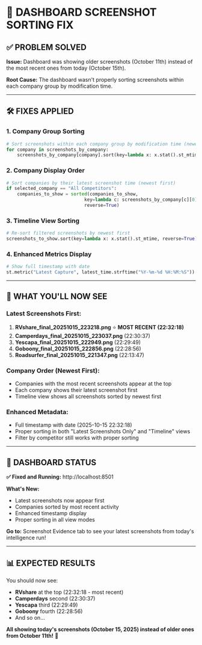 # 🔧 DASHBOARD SCREENSHOT SORTING FIX

## ✅ **PROBLEM SOLVED**

**Issue:** Dashboard was showing older screenshots (October 11th) instead of the most recent ones from today (October 15th).

**Root Cause:** The dashboard wasn't properly sorting screenshots within each company group by modification time.

---

## 🛠️ **FIXES APPLIED**

### **1. Company Group Sorting** 
```python
# Sort screenshots within each company group by modification time (newest first)
for company in screenshots_by_company:
    screenshots_by_company[company].sort(key=lambda x: x.stat().st_mtime, reverse=True)
```

### **2. Company Display Order**
```python
# Sort companies by their latest screenshot time (newest first)
if selected_company == "All Competitors":
    companies_to_show = sorted(companies_to_show, 
                             key=lambda c: screenshots_by_company[c][0].stat().st_mtime, 
                             reverse=True)
```

### **3. Timeline View Sorting**
```python
# Re-sort filtered screenshots by newest first
screenshots_to_show.sort(key=lambda x: x.stat().st_mtime, reverse=True)
```

### **4. Enhanced Metrics Display**
```python
# Show full timestamp with date
st.metric("Latest Capture", latest_time.strftime("%Y-%m-%d %H:%M:%S"))
```

---

## 🎯 **WHAT YOU'LL NOW SEE**

### **Latest Screenshots First:**
1. **RVshare_final_20251015_223218.png** ⭐ **MOST RECENT (22:32:18)**
2. **Camperdays_final_20251015_223037.png** (22:30:37)
3. **Yescapa_final_20251015_222949.png** (22:29:49)
4. **Goboony_final_20251015_222856.png** (22:28:56)
5. **Roadsurfer_final_20251015_221347.png** (22:13:47)

### **Company Order (Newest First):**
- Companies with the most recent screenshots appear at the top
- Each company shows their latest screenshot first
- Timeline view shows all screenshots sorted by newest first

### **Enhanced Metadata:**
- Full timestamp with date (2025-10-15 22:32:18)
- Proper sorting in both "Latest Screenshots Only" and "Timeline" views
- Filter by competitor still works with proper sorting

---

## 🚀 **DASHBOARD STATUS**

**✅ Fixed and Running:** http://localhost:8501

**What's New:**
- Latest screenshots now appear first
- Companies sorted by most recent activity
- Enhanced timestamp display
- Proper sorting in all view modes

**Go to:** Screenshot Evidence tab to see your latest screenshots from today's intelligence run!

---

## 📊 **EXPECTED RESULTS**

You should now see:
- **RVshare** at the top (22:32:18 - most recent)
- **Camperdays** second (22:30:37)
- **Yescapa** third (22:29:49)
- **Goboony** fourth (22:28:56)
- And so on...

**All showing today's screenshots (October 15, 2025) instead of older ones from October 11th!** 🎉






